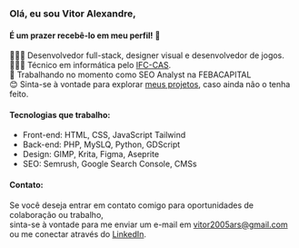 ### Olá, eu sou Vitor Alexandre,

#### É um prazer recebê-lo em meu perfil! 👋

👩🏻‍💻 Desenvolvedor full-stack, designer visual e desenvolvedor de jogos.<br/>
👩🏻‍🎓 Técnico em informática pelo [IFC-CAS](https://sombrio.ifc.edu.br/).<br/>
🎨 Trabalhando no momento como SEO Analyst na FEBACAPITAL<br/>
😊 Sinta-se à vontade para explorar [meus projetos](https://github.com/VitorARS?tab=repositories), caso ainda não o tenha feito.<br/>

#### Tecnologias que trabalho:
- Front-end: HTML, CSS, JavaScript Tailwind
- Back-end: PHP, MySLQ, Python, GDScript
- Design: GIMP, Krita, Figma, Aseprite
- SEO: Semrush, Google Search Console, CMSs

#### Contato:
  Se você deseja entrar em contato comigo para oportunidades de colaboração ou trabalho,<br/> sinta-se à vontade para me enviar um e-mail em [vitor2005ars@gmail.com](mailto:vitor2005ars@gmail.com) ou me conectar através do [LinkedIn](link_para_o_perfil_linkedin).

